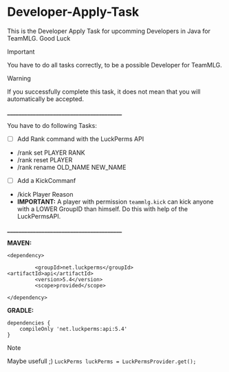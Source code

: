 # Developer-Apply-Task
This is the Developer Apply Task for upcomming Developers in Java for TeamMLG. Good Luck

> [!IMPORTANT]
> You have to do all tasks correctly, to be a possible Developer for TeamMLG.

> [!WARNING]
> If you successfully complete this task, it does not mean that you will automatically be accepted.

**________________________________________**

You have to do following Tasks:

- [ ] Add Rank command with the LuckPerms API
- /rank set PLAYER RANK
- /rank reset PLAYER
- /rank rename OLD_NAME NEW_NAME
  
- [ ] Add a KickCommanf
- /kick Player Reason
- **IMPORTANT:** A player with permission ```teammlg.kick``` can kick anyone with a LOWER GroupID than himself. Do this with help of the LuckPermsAPI.

**________________________________________**


**MAVEN:**

```
<dependency> 

         <groupId>net.luckperms</groupId>           <artifactId>api</artifactId>
         <version>5.4</version>
         <scope>provided</scope>

</dependency>
```


**GRADLE:**

```
dependencies {
    compileOnly 'net.luckperms:api:5.4'
}
```


> [!NOTE]
> Maybe usefull ;)
> ```LuckPerms luckPerms = LuckPermsProvider.get();```

